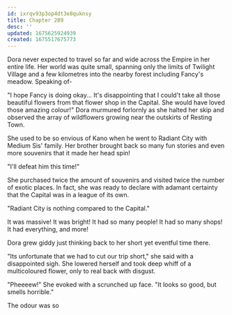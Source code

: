 ```yaml
---
id: ixrqv93p3op4dt3e8quknsy
title: Chapter 289
desc: ''
updated: 1675625924939
created: 1675517675773
---
```


Dora never expected to travel so far and wide across the Empire in her entire life. Her world was quite small, spanning only the limits of Twilight Village and a few kilometres into the nearby forest including Fancy's meadow. Speaking of-

"I hope Fancy is doing okay... It's disappointing that I could't take all those beautiful flowers from that flower shop in the Capital. She would have loved those amazing colour!" Dora murmured forlornly as she halted her skip and observed the array of wildflowers growing near the outskirts of Resting Town.

She used to be so envious of Kano when he went to Radiant City with Medium Sis' family. Her brother brought back so many fun stories and even more souvenirs that it made her head spin!

"I'll defeat him this time!"

She purchased twice the amount of souvenirs and visited twice the number of exotic places. In fact, she was ready to declare with adamant certainty that the Capital was in a league of its own.

"Radiant City is nothing compared to the Capital."

It was massive! It was bright! It had so many people! It had so many shops! It had everything, and more!

Dora grew giddy just thinking back to her short yet eventful time there.

"Its unfortunate that we had to cut our trip short," she said with a disappointed sigh. She lowered herself and took deep whiff of a multicoloured flower, only to real back with disgust.

"Pheeeew!" She evoked with a scrunched up face. "It looks so good, but smells horrible."

The odour was so 